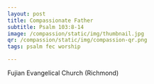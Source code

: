 ```yaml
---
layout: post
title: Compassionate Father
subtitle: Psalm 103:8-14
image: /compassion/static/img/thumbnail.jpg
qr: /compassion/static/img/compassion-qr.png
tags: psalm fec worship

---
```

Fujian Evangelical Church (Richmond)
